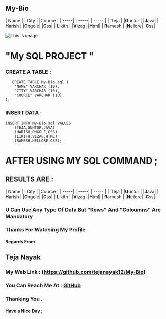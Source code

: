 ## **M**y-**B**io

| Name | | City | |Cource |
| -----| | -----| | ----- |
| **T**eja | |**G**untur | |**J**ava|
| **H**arish | |**O**ngole| |**C**ss|
| **L**ikith | |**V**izag| |**H**tml|
| **R**amesh | |**N**ellore| |**C**ss|


![This is image](https://avatars.githubusercontent.com/u/118418860?v=4)

# "My SQL PROJECT "
### CREATE A TABLE :
``` 
   CREATE TABLE My-Bio.sql (
    "NAME" VARCHAR (10),
    "CITY" VARCHAR (10),
    "COURCE" VARCHAR (10),
);
```
### INSERT DATA :
```
INSERT INTO My-Bio.sql VALUES 
    (TEJA,GUNTUR,JAVA)
    (HARISH,ONGOLE,CSS)
    (LIKITH,VIZAG,HTML)
    (RAMESH,NELLORE,CSS);
```
# AFTER USING MY SQL COMMAND ;
## RESULTS ARE :

| Name | | City | |Cource |
| -----| | -----| | ----- |
| **T**eja | |**G**untur | |**J**ava|
| **H**arish | |**O**ngole| |**C**ss|
| **L**ikith | |**V**izag| |**H**tml|
| **R**amesh | |**N**ellore| |**C**ss|

### U Can Use Any Type Of Data But "**R**ows" And "**Coloumns**" Are Mandatory

### Thanks For Watching My Profile 

#### Regards From

## Teja Nayak
### My Web Link : (https://github.com/tejanayak12/My-Bio) 
### You Can Reach Me At : [GitHub](https://github.com/tejanayak12/My-Bio)

### Thanking You .

#### Have a Nice Day ;
